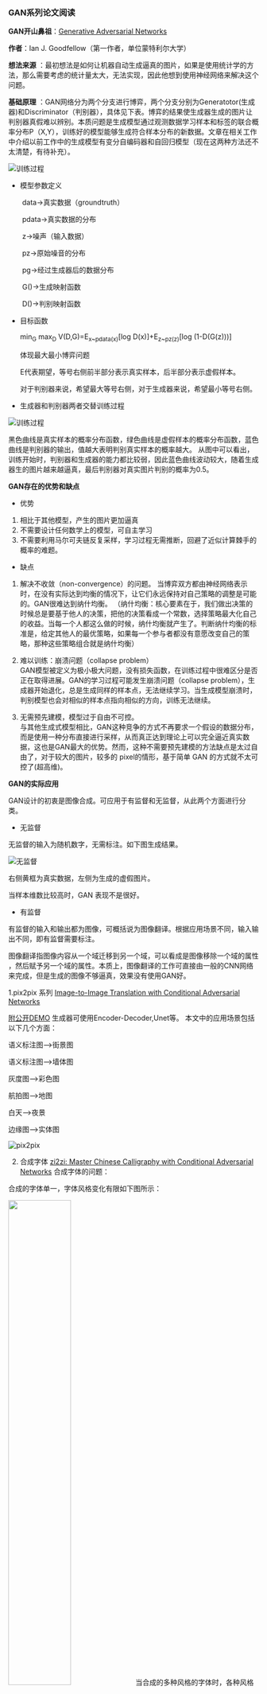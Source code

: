 ### **GAN系列论文阅读**
**GAN开山鼻祖**：[Generative Adversarial Networks](https://arxiv.org/abs/1406.2661)

**作者**：Ian J. Goodfellow（第一作者，单位蒙特利尔大学）

**想法来源** ：最初想法是如何让机器自动生成逼真的图片，如果是使用统计学的方法，那么需要考虑的统计量太大，无法实现，因此他想到使用神经网络来解决这个问题。

**基础原理** ：GAN网络分为两个分支进行博弈，两个分支分别为Generatotor(生成器)和Discriminator（判别器），具体见下表。博弈的结果使生成器生成的图片让判别器真假难以辨别。本质问题是生成模型通过观测数据学习样本和标签的联合概率分布P（X,Y），训练好的模型能够生成符合样本分布的新数据。文章在相关工作中介绍以前工作中的生成模型有变分自编码器和自回归模型（现在这两种方法还不太清楚，有待补充）。

![训练过程](./pic/2.png)

  
 
 - 模型参数定义

  data→真实数据（groundtruth）
  
  pdata→真实数据的分布
  
  z→噪声（输入数据）
  
  pz→原始噪音的分布
  
  pg→经过生成器后的数据分布
  
  G()→生成映射函数
  
  D()→判别映射函数
  
 - 目标函数
 
   min<sub>G</sub> max<sub>D</sub> V(D,G)=E<sub>x~pdata(x)</sub>[log D(x)]+E<sub>z~pz(z)</sub>[log (1-D(G(z)))]

   体现最大最小博弈问题
   
   E代表期望，等号右侧前半部分表示真实样本，后半部分表示虚假样本。
   
   对于判别器来说，希望最大等号右侧，对于生成器来说，希望最小等号右侧。

- 生成器和判别器两者交替训练过程

![训练过程](./pic/1.png)

黑色曲线是真实样本的概率分布函数，绿色曲线是虚假样本的概率分布函数，蓝色曲线是判别器的输出，值越大表明判别真实样本的概率越大。
从图中可以看出，训练开始时，判别器和生成器的能力都比较弱，因此蓝色曲线波动较大，随着生成器生的图片越来越逼真，最后判别器对真实图片判别的概率为0.5。

**GAN存在的优势和缺点**
 - 优势
 1. 相比于其他模型，产生的图片更加逼真
 2. 不需要设计任何数学上的模型，可自主学习
 3. 不需要利用马尔可夫链反复采样，学习过程无需推断，回避了近似计算棘手的概率的难题。
 - 缺点
1. 解决不收敛（non-convergence）的问题。
当博弈双方都由神经网络表示时，在没有实际达到均衡的情况下，让它们永远保持对自己策略的调整是可能的。GAN很难达到纳什均衡。
（纳什均衡：核心要素在于，我们做出决策的时候总是要基于他人的决策，把他的决策看成一个常数，选择策略最大化自己的收益。当每一个人都这么做的时候，纳什均衡就产生了。判断纳什均衡的标准是，给定其他人的最优策略，如果每一个参与者都没有意愿改变自己的策略，那种这些策略组合就是纳什均衡）

2. 难以训练：崩溃问题（collapse problem）  
GAN模型被定义为极小极大问题，没有损失函数，在训练过程中很难区分是否正在取得进展。GAN的学习过程可能发生崩溃问题（collapse problem），生成器开始退化，总是生成同样的样本点，无法继续学习。当生成模型崩溃时，判别模型也会对相似的样本点指向相似的方向，训练无法继续。

3. 无需预先建模，模型过于自由不可控。  
与其他生成式模型相比，GAN这种竞争的方式不再要求一个假设的数据分布，而是使用一种分布直接进行采样，从而真正达到理论上可以完全逼近真实数据，这也是GAN最大的优势。然而，这种不需要预先建模的方法缺点是太过自由了，对于较大的图片，较多的 pixel的情形，基于简单 GAN 的方式就不太可控了(超高维)。

**GAN的实际应用**

GAN设计的初衷是图像合成。可应用于有监督和无监督，从此两个方面进行分类。
- 无监督

无监督的输入为随机数字，无需标注。如下图生成结果。

![无监督](./pic/3.png)

右侧黄框为真实数据，左侧为生成的虚假图片。

当样本维数比较高时，GAN 表现不是很好。

- 有监督

有监督的输入和输出都为图像，可概括说为图像翻译。根据应用场景不同，输入输出不同，即有监督需要标注。

图像翻译指图像内容从一个域迁移到另一个域，可以看成是图像移除一个域的属性 ，然后赋予另一个域的属性。本质上，图像翻译的工作可直接由一般的CNN网络来完成，但是生成的图像不够逼真，效果没有使用GAN好。

 1.pix2pix 系列
 [Image-to-Image Translation with Conditional Adversarial Networks](https://arxiv.org/pdf/1611.07004v1.pdf)
 
 [附公开DEMO](https://affinelayer.com/pixsrv/)
 生成器可使用Encoder-Decoder,Unet等。
 本文中的应用场景包括以下几个方面：
 
 语义标注图-->街景图
 
 语义标注图-->墙体图 

 灰度图-->彩色图
  
 航拍图-->地图
 
 白天-->夜景
  
 边缘图-->实体图
 
 ![pix2pix](./pic/4.png)
 
 2. 合成字体
 [zi2zi: Master Chinese Calligraphy with Conditional Adversarial Networks](https://kaonashi-tyc.github.io/2017/04/06/zi2zi.html)
 合成字体的问题：
 
 合成的字体单一，字体风格变化有限如下图所示：
 
 <img src="./pic/5.jpeg" width="50%" height="50%">
 当合成的多种风格的字体时，各种风格之间模糊，如果要合成多种风格并保证每种风格的合成质量，
 
 解决方法为<b>类别嵌入一对多建模</b>
 
 当同一个汉字可以出现在多种字体当中， pix2pix 模型并没有解决这种一对多的关系。
 
 “类别嵌入”（category embedding）的方法，将不可训练的高斯噪声作为风格嵌入（style embedding）与汉字嵌入（character embedding）串联起来，之后再一并进入解码器。解码器仍旧将同一个汉字映射为同一个向量，但是，解码器会同时考虑汉字和风格两个嵌入来生成目标汉字。生成结果如下图所示：
  
  <img src="./pic/6.jpg" width="50%" height="50%">
 
 
 3.图像分割
 
 ![分割GAN](./pic/8.png)
 
 4. 图像超分辨率
 
![SRGAN](./pic/9.png)

 5.人脸合成
 
 人脸修复
 
 ![人脸修复](./pic/12.png)
 
 多域人脸合成
 
 StarGAN，一种可扩展的、只用一个模型就能执行多个域图片到图片转换任务的方法。StarGAN允许来自不同域的多个数据集在同一个神经网络内并行训练，而其生成器也能充分利用来自5个域的图像特征。
  ![多域人脸合成](./pic/11.jpg)
 
**GAN系列典型文章**
- [CGAN - Conditional Generative Adversarial Nets](https://arxiv.org/abs/1411.1784)

主要贡献：原始GAN为无条件生成模型，对所生成的数据的模式没有控制，本文通过在添加类标签等辅助信息，指导数据生成过程，即可以生成定向样本。

|    模型        | 生成器输入     | 判别器输入  | 损失函数 |
| ------------- |:-------------:| -----:|-----:|
| GAN  | 噪声z|真实(data)/生成假数据 |E<sub>x~pdata(x)</sub>[log D(x)]+E<sub>z~pz(z)</sub>[log (1-D(G(z)))]|
| CGAN | z，条件变量y|真实/生成假数据,y|E<sub>x~pdata(x)</sub>[log D(x/y)]+E<sub>z~pz(z)</sub>[log (1-D(G(z/y)))] |


- [DCGAN - Unsupervised Representation Learning with Deep Convolutional Generative Adversarial Networks](https://arxiv.org/abs/1511.06434)

主要贡献：（1）改进GAN的网络结构，极大的提高了GAN训练的稳定性和生成结果质量。

（2）表明生成的特征具有向量的计算特性。

网络结构的改进：

- 使用卷积层代替全连接
- 网络中没有池化和上采样的存在，使用带步长卷积代替
- 使用BN操作

